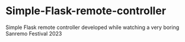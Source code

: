 # Simple-Flask-remote-controller
Simple Flask remote controller developed while watching a very boring Sanremo Festival 2023

